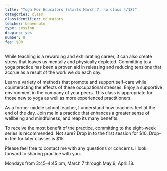 ```yaml
---
title: "Yoga For Educators (starts March 7, no class 4/18)"
categories: class
classidentifier: educators
teacher: benvenuto
type: session
dropins: yes
number: 8
fee: $80
---
```

While teaching is a rewarding and exhilarating career, it can also create stress
that leaves us mentally and physically depleted. Committing to a yoga practice
has been a proven aid in releasing and reducing tensions that accrue as a result
of the work we do each day.

Learn a variety of methods that promote and support self-care while counteracting
the effects of these occupational stresses. Enjoy a supportive environment in the
company of your peers. This class is appropriate for those new to yoga as well
as more experienced practitioners.

As a former middle school teacher, I understand how teachers feel at the end of
the day. Join me in a practice that enhances a greater sense of wellbeing and
mindfulness, and reap its many benefits.

To receive the most benefit of the practice, committing to the eight-week series
is recommended. Not sure? Drop in to the first session for $10. Drop-in fee for
later classes is $15.

Please feel free to contact me with any questions or concerns. I look forward to
sharing practice with you.

Mondays from 3:45–4:45 pm, March 7 through May 9, April 18.
